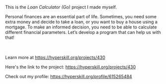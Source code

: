 This is the *Loan Calculator (Go)* project I made myself.


<p>Personal finances are an essential part of life. Sometimes, you need some extra money and decide to take a loan, or you want to buy a house using a mortgage. To make an informed decision, you need to be able to calculate different financial parameters. Let’s develop a program that can help us with that!</p><br/><br/>Learn more at <a href="https://hyperskill.org/projects/430?utm_source=ide&utm_medium=ide&utm_campaign=ide&utm_content=project-card">https://hyperskill.org/projects/430</a>

Here's the link to the project: https://hyperskill.org/projects/430

Check out my profile: https://hyperskill.org/profile/615265484